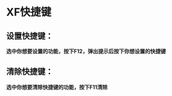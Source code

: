 # XF快捷键

## **设置快捷键：**

**选中你想要设置的功能，按下F12，弹出提示后按下你想设置的快捷键**

## **清除快捷键：**

**选中你想要清除快捷键的功能，按下F11清除**
